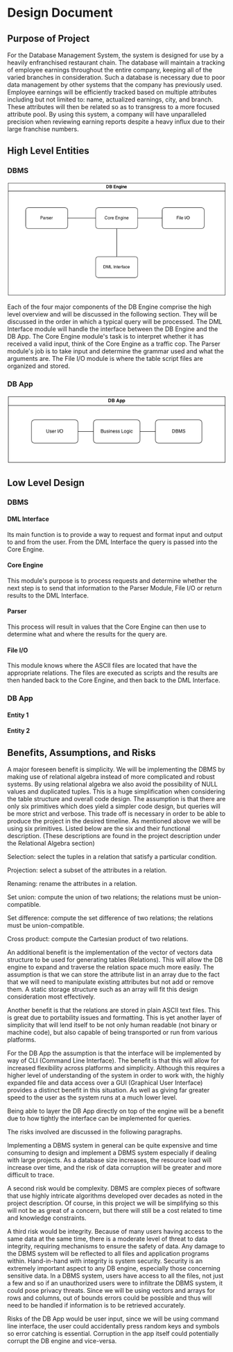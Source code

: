 Design Document
===============

## Purpose of Project

For the Database Management System, the system is designed for use by a heavily enfranchised restaurant chain. The database will maintain a tracking of employee earnings throughout the entire company, keeping all of the varied branches in consideration. Such a database is necessary due to poor data management by other systems that the company has previously used. Employee earnings will be efficiently tracked based on multiple attributes including but not limited to: name, actualized earnings, city, and branch. These attributes will then be related so as to transgress to a more focused attribute pool. By using this system, a company will have unparalleled precision when reviewing earning reports despite a heavy influx due to their large franchise numbers.

## High Level Entities

### DBMS 

![DBMS high-level organization](img/DBMS.png)

Each of the four major components of the DB Engine comprise the high level overview and will be discussed in the following section. They will be discussed in the order in which a typical query will be processed. The DML Interface module will handle the interface between the DB Engine and the DB App. The Core Engine module's task is to interpret whether it has received a valid input, think of the Core Engine as a traffic cop. The Parser module's job is to take input and determine the grammar used and what the arguments are.  The File I/O module is where the table script files are organized and stored. 

### DB App

![DB App high-level organization ](img/DBApp.png)

## Low Level Design

### DBMS

#### DML Interface
Its main function is to provide a way to request and format input and output to and from the user. From the DML Interface the query is passed into the Core Engine.

#### Core Engine
This module's purpose is to process requests and determine whether the next step is to send that information to the Parser Module, File I/O or return results to the DML Interface.

#### Parser
This process will result in values that the Core Engine can then use to determine what and where the results for the query are.

#### File I/O
This module knows where the ASCII files are located that have the appropriate relations. The files are executed as scripts and the results are then handed back to the Core Engine, and then back to the DML Interface.

### DB App

#### Entity 1

#### Entity 2

## Benefits, Assumptions, and Risks
A major foreseen benefit is simplicity. We will be implementing the DBMS by making use of relational algebra instead of more complicated and robust systems. By using relational algebra we also avoid the possibility of NULL values and duplicated tuples. This is a huge simplification when considering the table structure and overall code design. The assumption is that there are only six primitives which does yield a simpler code design, but queries will be more strict and verbose. This trade off is necessary in order to be able to produce the project in the desired timeline. As mentioned above we will be using six primitives. Listed below are the six and their functional description. (These descriptions are found in the project description under the Relational Algebra section)

Selection: select the tuples in a relation that satisfy a particular condition.

Projection: select a subset of the attributes in a relation.

Renaming: rename the attributes in a relation.

Set union: compute the union of two relations; the relations must be union-compatible.

Set difference: compute the set difference of two relations; the relations must be union-compatible.

Cross product: compute the Cartesian product of two relations.

An additional benefit is the implementation of the vector of vectors data structure to be used for generating tables (Relations). This will allow the DB engine to expand and traverse the relation space much more easily. The assumption is that we can store the attribute list in an array due to the fact that we will need to manipulate existing attributes but not add or remove them. A static storage structure such as an array will fit this design consideration most effectively. 

Another benefit is that the relations are stored in plain ASCII text files. This is great due to portability issues and formatting. This is yet another layer of simplicity that will lend itself to be not only human readable (not binary or machine code), but also capable of being transported or run from various platforms.

For the DB App the assumption is that the interface will be implemented by way of CLI (Command Line Interface). The benefit is that this will allow for increased flexibility across platforms and simplicity. Although this requires a higher level of understanding of the system in order to work with, the highly expanded file and data access over a GUI (Graphical User Interface) provides a distinct benefit in this situation. As well as giving far greater speed to the user as the system runs at a much lower level.

Being able to layer the DB App directly on top of the engine will be a benefit due to how tightly the interface can be implemented for queries. 

The risks involved are discussed in the following paragraphs.

Implementing a DBMS system in general can be quite expensive and time consuming to design and implement a DBMS system especially if dealing with large projects. As a database size increases, the resource load will increase over time, and the risk of data corruption will be greater and more difficult to trace.

A second risk would be complexity. DBMS are complex pieces of software that use highly intricate algorithms developed over decades as noted in the project description. Of course, in this project we will be simplifying so this will not be as great of a concern, but there will still be a cost related to time and knowledge constraints.

A third risk would be integrity. Because of many users having access to the same data at the same time, there is a moderate level of threat to data integrity, requiring mechanisms to ensure the safety of data. Any damage to the DBMS system will be reflected to all files and application programs within. Hand-in-hand with integrity is system security. Security is an extremely important aspect to any DB engine, especially those concerning sensitive data. In a DBMS system, users have access to all the files, not just a few and so if an unauthorized users were to infiltrate the DBMS system, it could pose privacy threats. Since we will be using vectors and arrays for rows and columns, out of bounds errors could be possible and thus will need to be handled if information is to be retrieved accurately.  

Risks of the DB App would be user input, since we will be using command line interface, the user could accidentally press random keys and symbols so error catching is essential. Corruption in the app itself could potentially corrupt the DB engine and vice-versa. 
